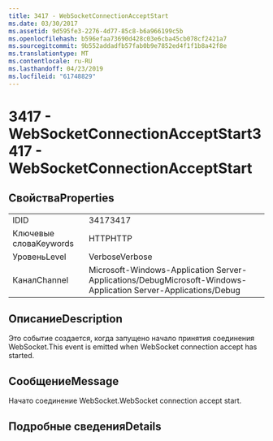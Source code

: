 ```yaml
---
title: 3417 - WebSocketConnectionAcceptStart
ms.date: 03/30/2017
ms.assetid: 9d595fe3-2276-4d77-85c8-b6a966199c5b
ms.openlocfilehash: b596efaa73690d428c03e6cba45cb078cf2421a7
ms.sourcegitcommit: 9b552addadfb57fab0b9e7852ed4f1f1b8a42f8e
ms.translationtype: MT
ms.contentlocale: ru-RU
ms.lasthandoff: 04/23/2019
ms.locfileid: "61748829"
---
```

# <a name="3417---websocketconnectionacceptstart"></a><span data-ttu-id="e1536-102">3417 - WebSocketConnectionAcceptStart</span><span class="sxs-lookup"><span data-stu-id="e1536-102">3417 - WebSocketConnectionAcceptStart</span></span>
## <a name="properties"></a><span data-ttu-id="e1536-103">Свойства</span><span class="sxs-lookup"><span data-stu-id="e1536-103">Properties</span></span>  
  
|||  
|-|-|  
|<span data-ttu-id="e1536-104">ID</span><span class="sxs-lookup"><span data-stu-id="e1536-104">ID</span></span>|<span data-ttu-id="e1536-105">3417</span><span class="sxs-lookup"><span data-stu-id="e1536-105">3417</span></span>|  
|<span data-ttu-id="e1536-106">Ключевые слова</span><span class="sxs-lookup"><span data-stu-id="e1536-106">Keywords</span></span>|<span data-ttu-id="e1536-107">HTTP</span><span class="sxs-lookup"><span data-stu-id="e1536-107">HTTP</span></span>|  
|<span data-ttu-id="e1536-108">Уровень</span><span class="sxs-lookup"><span data-stu-id="e1536-108">Level</span></span>|<span data-ttu-id="e1536-109">Verbose</span><span class="sxs-lookup"><span data-stu-id="e1536-109">Verbose</span></span>|  
|<span data-ttu-id="e1536-110">Канал</span><span class="sxs-lookup"><span data-stu-id="e1536-110">Channel</span></span>|<span data-ttu-id="e1536-111">Microsoft-Windows-Application Server-Applications/Debug</span><span class="sxs-lookup"><span data-stu-id="e1536-111">Microsoft-Windows-Application Server-Applications/Debug</span></span>|  
  
## <a name="description"></a><span data-ttu-id="e1536-112">Описание</span><span class="sxs-lookup"><span data-stu-id="e1536-112">Description</span></span>  
 <span data-ttu-id="e1536-113">Это событие создается, когда запущено начало принятия соединения WebSocket.</span><span class="sxs-lookup"><span data-stu-id="e1536-113">This event is emitted when WebSocket connection accept has started.</span></span>  
  
## <a name="message"></a><span data-ttu-id="e1536-114">Сообщение</span><span class="sxs-lookup"><span data-stu-id="e1536-114">Message</span></span>  
 <span data-ttu-id="e1536-115">Начато соединение WebSocket.</span><span class="sxs-lookup"><span data-stu-id="e1536-115">WebSocket connection accept start.</span></span>  
  
## <a name="details"></a><span data-ttu-id="e1536-116">Подробные сведения</span><span class="sxs-lookup"><span data-stu-id="e1536-116">Details</span></span>

